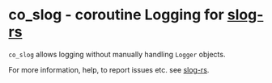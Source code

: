 # co_slog - coroutine Logging for [slog-rs]

`co_slog` allows logging without manually handling `Logger` objects.

For more information, help, to report issues etc. see [slog-rs].


[slog-rs]: //github.com/slog-rs/slog

